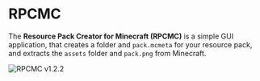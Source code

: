 # RPCMC
The **Resource Pack Creator for Minecraft (RPCMC)** is a simple GUI application, that creates a folder and `pack.mcmeta` for your resource pack, and extracts the `assets` folder and `pack.png` from Minecraft.

![RPCMC v1.2.2](https://cloud.githubusercontent.com/assets/13611718/13753510/8f1e9a78-ea13-11e5-8ac1-2a44e24809b3.png "RPCMC v1.2.2")
